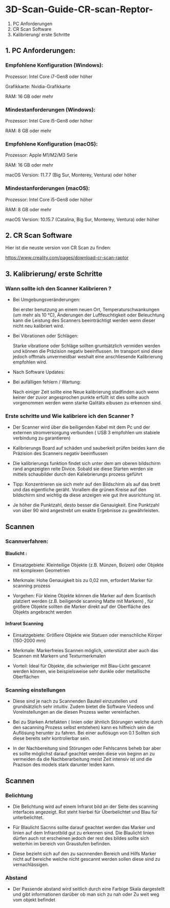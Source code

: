 # 3D-Scan-Guide-CR-scan-Reptor-

1. PC Anforderungen
2. CR Scan Software
3. Kalibrierung/ erste Schritte 

## 1. PC Anforderungen:

### Empfohlene Konfiguration (Windows):

Prozessor: Intel Core i7-Gen8 oder höher

Grafikkarte: Nvidia-Grafikkarte

RAM: 16 GB oder mehr

### Mindestanforderungen (Windows):

Prozessor: Intel Core i5-Gen8 oder höher

RAM: 8 GB oder mehr

### Empfohlene Konfiguration (macOS):

Prozessor: Apple M1/M2/M3 Serie

RAM: 16 GB oder mehr

macOS Version: 11.7.7 (Big Sur, Monterey, Ventura) oder höher

### Mindestanforderungen (macOS):

Prozessor: Intel Core i5-Gen8 oder höher

RAM: 8 GB oder mehr

macOS Version: 10.15.7 (Catalina, Big Sur, Monterey, Ventura) oder höher

## 2. CR Scan Software 

Hier ist die neuste version von CR Scan zu finden:

https://www.creality.com/pages/download-cr-scan-raptor

## 3. Kalibrierung/ erste Schritte 

### Wann sollte ich den Scanner Kalibrieren ?

- Bei Umgebungsveränderungen:
  
  Bei erster benutzung an einem neuen Ort, Temperaturschwankungen (um mehr als 10 °C), Änderungen der Luftfeuchtigkeit oder Beleuchtung kann die Leistung des Scanners beeinträchtigt werden wenn dieser nicht neu kalibriert wird.

- Bei Vibrationen oder Schlägen:

  Starke vibratione oder Schläge sollten gruntsätzlich vermiden werden und können die Präzision negativ beeinflussen. Im transport sind diese jedoch offtmals unvermeidbar weshalt eine anschliesende Kalibrierung empfohlen wird.

- Nach Software Updates: 

- Bei aufälligen fehlern / Wartung:
  
   Nach einiger Zeit sollte eine Neue kalibrierung stadfinden auch wenn keiner der zuvor angesprochen punkte erfüllt ist dies sollte auch vorgenommen werden wenn starke Qalitäts eibusen zu erkennen sind.


### Erste schritte und Wie kalibriere ich den Scanner ?

- Der Scanner wird über die beiligenden Kabel mit dem Pc und der externen stromversorgung verbunden ( USB 3 empfohlen um stabiele verbindung zu garantieren)

- Kalibrierungs Board auf schäden und sauberkeit prüfen beides kann die Präzision des Scanners negativ beeinflussen

- Die kalibrierungs funktion findet sich unter dem am oberen bildschirm rand angezeigten reite Divice. Sobald sie diese Starten werden sie mittels schaubilder durch den Kaliebrierungs prozess geführt

- Tipp: Konzentrieren sie sich mehr auf den Bildschirm als auf das brett und das eigentliche geräht. Vorallem die grünen Kreise auf den bildschirm sind wichtig da diese anzeigen wie gut ihre ausrichtung ist.

- Je höher die Punktzahl, desto besser die Genauigkeit. Eine Punktzahl von über 90 wird angestrebt um exakte Ergebnisse zu gewährleisten.

## Scannen

### Scannverfahren:

#### Blaulicht :

- Einsatzgebiete: Kleinteilige Objekte (z.B. Münzen, Bolzen) oder Objekte mit komplexen Geometrien
  
- Merkmale: Hohe Genauigkeit bis zu 0,02 mm, erfordert Marker für scanning prozess 
  
- Vorgehen: Für kleine Objekte können die Marker auf dem Scantisch platziert werden (z.B. beiligende scanning Matte mit Markern) , für größere Objekte sollten die Marker direkt auf der Oberfläche des Objekts angebracht werden

#### Infrarot Scanning 

- Einsatzgebiete: Größere Objekte wie Statuen oder menschliche Körper (150-2000 mm)

- Merkmale: Markerfreies Scannen möglich, unterstützt aber auch das Scannen mit Markern und Texturmerkmalen

- Vorteil: Ideal für Objekte, die schwieriger mit Blau-Licht gescannt werden können, wie beispielsweise sehr dunkle oder metallische Oberflächen

### Scanning einstellungen

- Diese sind je nach zu Scannenden Bauteil einzustellen und grundsätzlich sehr intuitiv. Zudem bietet die Software Viedeos und Voreinstellungen an die diesen Prozess weiter vereinfachen.

- Bei zu Starken Artefakten ( linien oder ähnlich Störungen welche durch den sacanning Prozess selbst entstehen) kann es hilfreich sein die Auflösung herunter zu fahren. Bei einer auflösugn von 0.1 Sollten sich diese bereits sehr kontrolierbar sein.

- In der Nachbereitung sind Störungen oder Fehlscanns beheb bar aber es sollte möglichst darauf geachtet werden diese von beginn an zu vermeiden da die Nachberarbeitung meist Zeit intensiv ist und die Prazison des models stark darunter leiden kann.

## Scannen 

### Belichtung 

- Die Belichtung wird auf einem Infrarot bild an der Seite des scanning interfaces angezeigt. Rot steht hierbei für Überbelichtet und Blau für unterbelichtet.

- Für Blaulicht Sacnns sollte darauf geachtet werden das Marker und linien auf dem Infrarotbild gut zu erkennen sind. Die Blaulicht linien dürfen auch rot erscheinen jedoch der rest des bildes sollte sich weiterhin im bereich von Graustufen befinden.

- Diese bezieht sich auf den zu sacnnenden Bereich und Hilfs Marker nicht auf bereiche welche nicht gescannt werden sollen diese sind zu vernachlässigen.

### Abstand 

- Der Passende abstand wird seitlich durch eine Farbige Skala dargestellt und gibt informationen darüber ob man sich zu nah oder Zu weit weg vom objekt befindet


